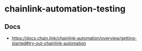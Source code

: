 # chainlink-automation-testing

## Docs
- https://docs.chain.link/chainlink-automation/overview/getting-started#try-out-chainlink-automation
